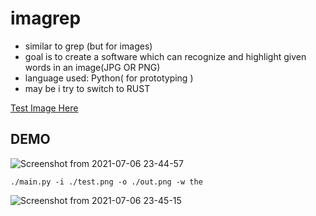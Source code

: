 # imagrep
- similar to grep (but for images) 
- goal is to create a software which can recognize and highlight given words in an image(JPG OR PNG)
- language used: Python( for prototyping )
- may be i try to switch to RUST

[Test Image Here](https://i2.wp.com/syncedreview.com/wp-content/uploads/2020/04/image-82.png)

## DEMO

![Screenshot from 2021-07-06 23-44-57](https://user-images.githubusercontent.com/63631162/124648236-a776ea80-deb4-11eb-9fb0-db0d90b1f0dc.png)


```console
./main.py -i ./test.png -o ./out.png -w the
```
![Screenshot from 2021-07-06 23-45-15](https://user-images.githubusercontent.com/63631162/124648258-b067bc00-deb4-11eb-9f35-ec6be3557124.png)
